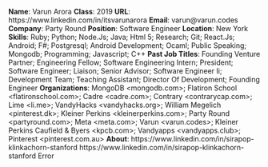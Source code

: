 **Name**: Varun Arora
**Class**: 2019
**URL**: https://www\.linkedin\.com/in/itsvarunarora
**Email**: varun@varun\.codes
**Company**: Party Round
**Position**: Software Engineer
**Location**: New York
**Skills**: Ruby; Python; Node\.Js; Java; Html 5; Research; Git; React\.Js; Android; F\#; Postgresql; Android Development; Ocaml; Public Speaking; Mongodb; Programming; Javascript; C\+\+
**Past Job Titles**: Founding Venture Partner; Engineering Fellow; Software Engineering Intern; President; Software Engineer; Liaison; Senior Advisor; Software Engineer Ii; Development Team; Teaching Assistant; Director Of Development; Founding Engineer
**Organizations**: MongoDB <mongodb\.com>; Flatiron School <flatironschool\.com>; Cadre <cadre\.com>; Contrary <contrarycap\.com>; Lime <li\.me>; VandyHacks <vandyhacks\.org>; William Megelich <pinterest\.dk>; Kleiner Perkins <kleinerperkins\.com>; Party Round <partyround\.com>; Meta <meta\.com>; Varun <varun\.codes>; Kleiner Perkins Caufield & Byers <kpcb\.com>; Vandyapps <vandyapps\.club>; Pinterest <pinterest\.com\.au>
**About**: https://www\.linkedin\.com/in/sirapop\-klinkachorn\-stanford https://www\.linkedin\.com/in/sirapop\-klinkachorn\-stanford Error
